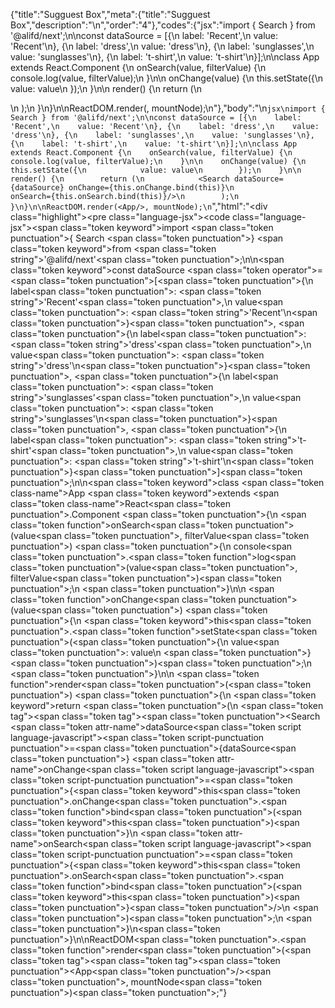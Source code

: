 {"title":"Sugguest Box","meta":{"title":"Sugguest Box","description":"\n","order":"4"},"codes":{"jsx":"import { Search } from '@alifd/next';\n\nconst dataSource = [{\n    label: 'Recent',\n    value: 'Recent'\n}, {\n    label: 'dress',\n    value: 'dress'\n}, {\n    label: 'sunglasses',\n    value: 'sunglasses'\n}, {\n    label: 't-shirt',\n    value: 't-shirt'\n}];\n\nclass App extends React.Component {\n    onSearch(value, filterValue) {\n        console.log(value, filterValue);\n    }\n\n    onChange(value) {\n        this.setState({\n            value: value\n        });\n    }\n\n    render() {\n        return (\n            <Search dataSource={dataSource} onChange={this.onChange.bind(this)}\n                onSearch={this.onSearch.bind(this)}/>\n        );\n    }\n}\n\nReactDOM.render(<App/>, mountNode);\n"},"body":"\n````jsx\nimport { Search } from '@alifd/next';\n\nconst dataSource = [{\n    label: 'Recent',\n    value: 'Recent'\n}, {\n    label: 'dress',\n    value: 'dress'\n}, {\n    label: 'sunglasses',\n    value: 'sunglasses'\n}, {\n    label: 't-shirt',\n    value: 't-shirt'\n}];\n\nclass App extends React.Component {\n    onSearch(value, filterValue) {\n        console.log(value, filterValue);\n    }\n\n    onChange(value) {\n        this.setState({\n            value: value\n        });\n    }\n\n    render() {\n        return (\n            <Search dataSource={dataSource} onChange={this.onChange.bind(this)}\n                onSearch={this.onSearch.bind(this)}/>\n        );\n    }\n}\n\nReactDOM.render(<App/>, mountNode);\n````","html":"<script>(function(){'use strict';\n\nvar _createClass = function () { function defineProperties(target, props) { for (var i = 0; i < props.length; i++) { var descriptor = props[i]; descriptor.enumerable = descriptor.enumerable || false; descriptor.configurable = true; if (\"value\" in descriptor) descriptor.writable = true; Object.defineProperty(target, descriptor.key, descriptor); } } return function (Constructor, protoProps, staticProps) { if (protoProps) defineProperties(Constructor.prototype, protoProps); if (staticProps) defineProperties(Constructor, staticProps); return Constructor; }; }();\n\nvar _next = require('@alifd/next');\n\nfunction _classCallCheck(instance, Constructor) { if (!(instance instanceof Constructor)) { throw new TypeError(\"Cannot call a class as a function\"); } }\n\nfunction _possibleConstructorReturn(self, call) { if (!self) { throw new ReferenceError(\"this hasn't been initialised - super() hasn't been called\"); } return call && (typeof call === \"object\" || typeof call === \"function\") ? call : self; }\n\nfunction _inherits(subClass, superClass) { if (typeof superClass !== \"function\" && superClass !== null) { throw new TypeError(\"Super expression must either be null or a function, not \" + typeof superClass); } subClass.prototype = Object.create(superClass && superClass.prototype, { constructor: { value: subClass, enumerable: false, writable: true, configurable: true } }); if (superClass) Object.setPrototypeOf ? Object.setPrototypeOf(subClass, superClass) : subClass.__proto__ = superClass; }\n\nvar dataSource = [{\n    label: 'Recent',\n    value: 'Recent'\n}, {\n    label: 'dress',\n    value: 'dress'\n}, {\n    label: 'sunglasses',\n    value: 'sunglasses'\n}, {\n    label: 't-shirt',\n    value: 't-shirt'\n}];\n\nvar App = function (_React$Component) {\n    _inherits(App, _React$Component);\n\n    function App() {\n        _classCallCheck(this, App);\n\n        return _possibleConstructorReturn(this, (App.__proto__ || Object.getPrototypeOf(App)).apply(this, arguments));\n    }\n\n    _createClass(App, [{\n        key: 'onSearch',\n        value: function onSearch(value, filterValue) {\n            console.log(value, filterValue);\n        }\n    }, {\n        key: 'onChange',\n        value: function onChange(value) {\n            this.setState({\n                value: value\n            });\n        }\n    }, {\n        key: 'render',\n        value: function render() {\n            return React.createElement(_next.Search, { dataSource: dataSource, onChange: this.onChange.bind(this),\n                onSearch: this.onSearch.bind(this) });\n        }\n    }]);\n\n    return App;\n}(React.Component);\n\nReactDOM.render(React.createElement(App, null), mountNode);})()</script><div class=\"highlight\"><pre class=\"language-jsx\"><code class=\"language-jsx\"><span class=\"token keyword\">import</span> <span class=\"token punctuation\">{</span> Search <span class=\"token punctuation\">}</span> <span class=\"token keyword\">from</span> <span class=\"token string\">'@alifd/next'</span><span class=\"token punctuation\">;</span>\n\n<span class=\"token keyword\">const</span> dataSource <span class=\"token operator\">=</span> <span class=\"token punctuation\">[</span><span class=\"token punctuation\">{</span>\n    label<span class=\"token punctuation\">:</span> <span class=\"token string\">'Recent'</span><span class=\"token punctuation\">,</span>\n    value<span class=\"token punctuation\">:</span> <span class=\"token string\">'Recent'</span>\n<span class=\"token punctuation\">}</span><span class=\"token punctuation\">,</span> <span class=\"token punctuation\">{</span>\n    label<span class=\"token punctuation\">:</span> <span class=\"token string\">'dress'</span><span class=\"token punctuation\">,</span>\n    value<span class=\"token punctuation\">:</span> <span class=\"token string\">'dress'</span>\n<span class=\"token punctuation\">}</span><span class=\"token punctuation\">,</span> <span class=\"token punctuation\">{</span>\n    label<span class=\"token punctuation\">:</span> <span class=\"token string\">'sunglasses'</span><span class=\"token punctuation\">,</span>\n    value<span class=\"token punctuation\">:</span> <span class=\"token string\">'sunglasses'</span>\n<span class=\"token punctuation\">}</span><span class=\"token punctuation\">,</span> <span class=\"token punctuation\">{</span>\n    label<span class=\"token punctuation\">:</span> <span class=\"token string\">'t-shirt'</span><span class=\"token punctuation\">,</span>\n    value<span class=\"token punctuation\">:</span> <span class=\"token string\">'t-shirt'</span>\n<span class=\"token punctuation\">}</span><span class=\"token punctuation\">]</span><span class=\"token punctuation\">;</span>\n\n<span class=\"token keyword\">class</span> <span class=\"token class-name\">App</span> <span class=\"token keyword\">extends</span> <span class=\"token class-name\">React<span class=\"token punctuation\">.</span>Component</span> <span class=\"token punctuation\">{</span>\n    <span class=\"token function\">onSearch</span><span class=\"token punctuation\">(</span>value<span class=\"token punctuation\">,</span> filterValue<span class=\"token punctuation\">)</span> <span class=\"token punctuation\">{</span>\n        console<span class=\"token punctuation\">.</span><span class=\"token function\">log</span><span class=\"token punctuation\">(</span>value<span class=\"token punctuation\">,</span> filterValue<span class=\"token punctuation\">)</span><span class=\"token punctuation\">;</span>\n    <span class=\"token punctuation\">}</span>\n\n    <span class=\"token function\">onChange</span><span class=\"token punctuation\">(</span>value<span class=\"token punctuation\">)</span> <span class=\"token punctuation\">{</span>\n        <span class=\"token keyword\">this</span><span class=\"token punctuation\">.</span><span class=\"token function\">setState</span><span class=\"token punctuation\">(</span><span class=\"token punctuation\">{</span>\n            value<span class=\"token punctuation\">:</span> value\n        <span class=\"token punctuation\">}</span><span class=\"token punctuation\">)</span><span class=\"token punctuation\">;</span>\n    <span class=\"token punctuation\">}</span>\n\n    <span class=\"token function\">render</span><span class=\"token punctuation\">(</span><span class=\"token punctuation\">)</span> <span class=\"token punctuation\">{</span>\n        <span class=\"token keyword\">return</span> <span class=\"token punctuation\">(</span>\n            <span class=\"token tag\"><span class=\"token tag\"><span class=\"token punctuation\">&lt;</span>Search</span> <span class=\"token attr-name\">dataSource</span><span class=\"token script language-javascript\"><span class=\"token script-punctuation punctuation\">=</span><span class=\"token punctuation\">{</span>dataSource<span class=\"token punctuation\">}</span></span> <span class=\"token attr-name\">onChange</span><span class=\"token script language-javascript\"><span class=\"token script-punctuation punctuation\">=</span><span class=\"token punctuation\">{</span><span class=\"token keyword\">this</span><span class=\"token punctuation\">.</span>onChange<span class=\"token punctuation\">.</span><span class=\"token function\">bind</span><span class=\"token punctuation\">(</span><span class=\"token keyword\">this</span><span class=\"token punctuation\">)</span><span class=\"token punctuation\">}</span></span>\n                <span class=\"token attr-name\">onSearch</span><span class=\"token script language-javascript\"><span class=\"token script-punctuation punctuation\">=</span><span class=\"token punctuation\">{</span><span class=\"token keyword\">this</span><span class=\"token punctuation\">.</span>onSearch<span class=\"token punctuation\">.</span><span class=\"token function\">bind</span><span class=\"token punctuation\">(</span><span class=\"token keyword\">this</span><span class=\"token punctuation\">)</span><span class=\"token punctuation\">}</span></span><span class=\"token punctuation\">/></span></span>\n        <span class=\"token punctuation\">)</span><span class=\"token punctuation\">;</span>\n    <span class=\"token punctuation\">}</span>\n<span class=\"token punctuation\">}</span>\n\nReactDOM<span class=\"token punctuation\">.</span><span class=\"token function\">render</span><span class=\"token punctuation\">(</span><span class=\"token tag\"><span class=\"token tag\"><span class=\"token punctuation\">&lt;</span>App</span><span class=\"token punctuation\">/></span></span><span class=\"token punctuation\">,</span> mountNode<span class=\"token punctuation\">)</span><span class=\"token punctuation\">;</span></code></pre></div>"}